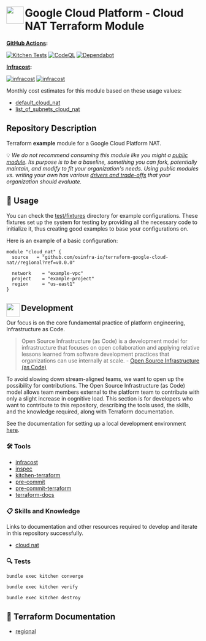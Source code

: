 # <img align="left" width="45" height="45" src="https://github.com/osinfra-io/terraform-google-cloud-nat/assets/1610100/20f4f75e-bf62-46e5-8f35-0ba3a9482b39"> Google Cloud Platform - Cloud NAT Terraform Module

**[GitHub Actions](https://github.com/osinfra-io/terraform-google-cloud-nat/actions):**

[![Kitchen Tests](https://github.com/osinfra-io/terraform-google-cloud-nat/actions/workflows/kitchen.yml/badge.svg)](https://github.com/osinfra-io/terraform-google-cloud-nat/actions/workflows/kitchen.yml) [![CodeQL](https://github.com/osinfra-io/terraform-google-cloud-nat/actions/workflows/github-code-scanning/codeql/badge.svg)](https://github.com/osinfra-io/terraform-google-cloud-nat/actions/workflows/github-code-scanning/codeql) [![Dependabot](https://github.com/osinfra-io/terraform-google-cloud-nat/actions/workflows/dependabot.yml/badge.svg)](https://github.com/osinfra-io/terraform-google-cloud-nat/actions/workflows/dependabot.yml)

**[Infracost](https://www.infracost.io):**

[![infracost](https://img.shields.io/endpoint?label=default_cloud_nat&url=https://dashboard.api.infracost.io/shields/json/cbeecfe3-576f-4553-984c-e451a575ee47/repos/b2687edb-3eb9-4f6b-99b3-545ec27bab4d/branch/ef3d37cf-2b03-430b-a51d-e06be6e98921/default_cloud_nat)](https://dashboard.infracost.io/org/osinfra-io/repos/b2687edb-3eb9-4f6b-99b3-545ec27bab4d?tab=settings) [![infracost](https://img.shields.io/endpoint?label=list_of_subnets_cloud_nat&url=https://dashboard.api.infracost.io/shields/json/cbeecfe3-576f-4553-984c-e451a575ee47/repos/b2687edb-3eb9-4f6b-99b3-545ec27bab4d/branch/ef3d37cf-2b03-430b-a51d-e06be6e98921/list_of_subnets_cloud_nat)](https://dashboard.infracost.io/org/osinfra-io/repos/b2687edb-3eb9-4f6b-99b3-545ec27bab4d?tab=settings)

Monthly cost estimates for this module based on these usage values:

- [default_cloud_nat](test/fixtures/default_cloud_nat/infracost-usage.yml)
- [list_of_subnets_cloud_nat](test/fixtures/list_of_subnets_cloud_nat/infracost-usage.yml)

## Repository Description

Terraform **example** module for a Google Cloud Platform NAT.

💡 *We do not recommend consuming this module like you might a [public module](https://registry.terraform.io/browse/modules). Its purpose is to be a baseline, something you can fork, potentially maintain, and modify to fit your organization's needs. Using public modules vs. writing your own has various [drivers and trade-offs](https://docs.osinfra.io/fundamentals/architecture-decision-records/adr-0003) that your organization should evaluate.*

## 🔩 Usage

You can check the [test/fixtures](test/fixtures/) directory for example configurations. These fixtures set up the system for testing by providing all the necessary code to initialize it, thus creating good examples to base your configurations on.

Here is an example of a basic configuration:

```hcl
module "cloud_nat" {
  source   = "github.com/osinfra-io/terraform-google-cloud-nat//regional?ref=v0.0.0"

  network    = "example-vpc"
  project    = "example-project"
  region     = "us-east1"
}
```

## <img align="left" width="35" height="35" src="https://github.com/osinfra-io/github-organization-management/assets/1610100/39d6ae3b-ccc2-42db-92f1-276a5bc54e65"> Development

Our focus is on the core fundamental practice of platform engineering, Infrastructure as Code.

>Open Source Infrastructure (as Code) is a development model for infrastructure that focuses on open collaboration and applying relative lessons learned from software development practices that organizations can use internally at scale. - [Open Source Infrastructure (as Code)](https://www.osinfra.io)

To avoid slowing down stream-aligned teams, we want to open up the possibility for contributions. The Open Source Infrastructure (as Code) model allows team members external to the platform team to contribute with only a slight increase in cognitive load. This section is for developers who want to contribute to this repository, describing the tools used, the skills, and the knowledge required, along with Terraform documentation.

See the documentation for setting up a local development environment [here](https://docs.osinfra.io/fundamentals/development-setup).

### 🛠️ Tools

- [infracost](https://github.com/infracost/infracost)
- [inspec](https://github.com/inspec/inspec)
- [kitchen-terraform](https://github.com/newcontext-oss/kitchen-terraform)
- [pre-commit](https://github.com/pre-commit/pre-commit)
- [pre-commit-terraform](https://github.com/antonbabenko/pre-commit-terraform)
- [terraform-docs](https://github.com/terraform-docs/terraform-docs)

### 📋 Skills and Knowledge

Links to documentation and other resources required to develop and iterate in this repository successfully.

- [cloud nat](https://cloud.google.com/nat/docs/overview)

### 🔍 Tests

```none
bundle exec kitchen converge
```

```none
bundle exec kitchen verify
```

```none
bundle exec kitchen destroy
```

## 📓 Terraform Documentation

- [regional](regional/README.md)
